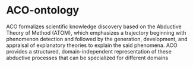 # ACO-ontology
ACO formalizes scientific knowledge discovery based on the Abductive Theory of Method (ATOM), which emphasizes a trajectory beginning with phenomenon detection and followed by the generation, development, and appraisal of explanatory theories to explain the said phenomena. 
ACO provides a structured, domain-independent representation of these abductive processes that can be specialized for different domains

